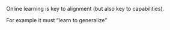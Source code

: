 Online learning is key to alignment (but also key to capabilities). 

For example it must “learn to generalize” 